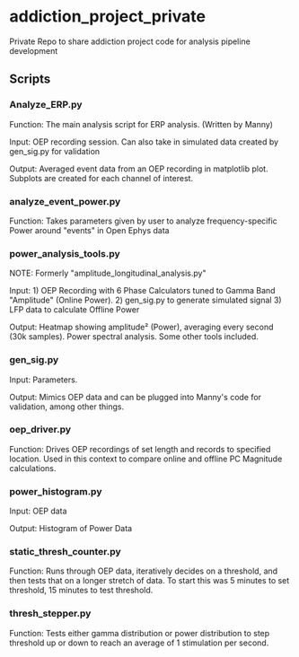 # addiction_project_private
Private Repo to share addiction project code for analysis pipeline development

## Scripts
### Analyze_ERP.py
Function: The main analysis script for ERP analysis. (Written by Manny)

Input: OEP recording session. Can also take in simulated data created by gen_sig.py for validation

Output: Averaged event data from an OEP recording in matplotlib plot. Subplots are created for each channel of interest.

### analyze_event_power.py 
Function: Takes parameters given by user to analyze frequency-specific Power around "events" in Open Ephys data


### power_analysis_tools.py
NOTE: Formerly "amplitude_longitudinal_analysis.py"

Input: 1) OEP Recording with 6 Phase Calculators tuned to Gamma Band "Amplitude" (Online Power). 2) gen_sig.py to generate simulated signal 3) LFP data to calculate Offline Power

Output: Heatmap showing amplitude² (Power), averaging every second (30k samples). Power spectral analysis. Some other tools included.

### gen_sig.py
Input: Parameters.

Output: Mimics OEP data and can be plugged into Manny's code for validation, among other things.

### oep_driver.py
Function: Drives OEP recordings of set length and records to specified location. Used in this context to compare online and offline PC Magnitude calculations.

### power_histogram.py
Input: OEP data

Output: Histogram of Power Data

### static_thresh_counter.py
Function: Runs through OEP data, iteratively decides on a threshold, and then tests that on a longer stretch of data. To start this was 5 minutes to set threshold, 15 minutes to test threshold.

### thresh_stepper.py
Function: Tests either gamma distribution or power distribution to step threshold up or down to reach an average of 1 stimulation per second.
